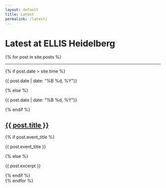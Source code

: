 ```yaml
---
layout: default
title: Latest
permalink: /latest/
---
```


**Latest** at ELLIS Heidelberg
==============================

{% for post in site.posts %}
<div class="news-tile">
  <hr />
  <div class="row py-vw1">
    <div class="col-md-2 text-center">
      {% if post.date > site.time %}
        <p class="date future-date">{{ post.date | date: "%B %d, %Y"}}</p>
      {% else %}
        <p class="date">{{ post.date | date: "%B %d, %Y"}}</p>
      {% endif %}
    </div>
    <div class="col-md-10">
      <h2><a class="plain" href="{{ post.url }}">{{ post.title }}</a></h2>
      {% if post.event_title %}
        <p>{{ post.event_title }}</p>
      {% else %}
        <p>{{ post.excerpt }}</p>
      {% endif %}
    </div>
  </div>
</div>
{% endfor %}